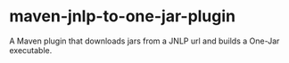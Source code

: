 # maven-jnlp-to-one-jar-plugin
A Maven plugin that downloads jars from a JNLP url and builds a One-Jar executable.
